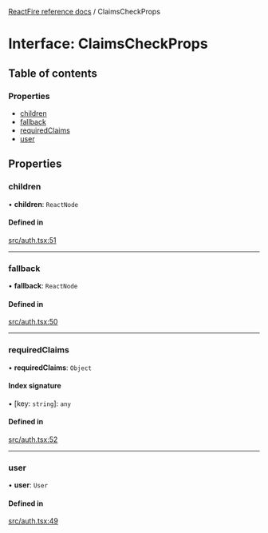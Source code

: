 [ReactFire reference docs](../README.md) / ClaimsCheckProps

# Interface: ClaimsCheckProps

## Table of contents

### Properties

- [children](ClaimsCheckProps.md#children)
- [fallback](ClaimsCheckProps.md#fallback)
- [requiredClaims](ClaimsCheckProps.md#requiredclaims)
- [user](ClaimsCheckProps.md#user)

## Properties

### children

• **children**: `ReactNode`

#### Defined in

[src/auth.tsx:51](https://github.com/masewo/reactfire/blob/main/src/auth.tsx#L51)

___

### fallback

• **fallback**: `ReactNode`

#### Defined in

[src/auth.tsx:50](https://github.com/masewo/reactfire/blob/main/src/auth.tsx#L50)

___

### requiredClaims

• **requiredClaims**: `Object`

#### Index signature

▪ [key: `string`]: `any`

#### Defined in

[src/auth.tsx:52](https://github.com/masewo/reactfire/blob/main/src/auth.tsx#L52)

___

### user

• **user**: `User`

#### Defined in

[src/auth.tsx:49](https://github.com/masewo/reactfire/blob/main/src/auth.tsx#L49)
